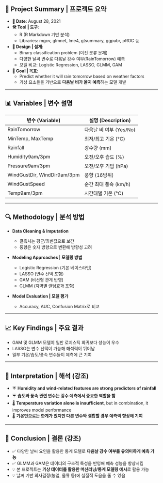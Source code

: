 
## 📌 Project Summary | 프로젝트 요약

- **📅 Date**: August 28, 2021  
- **🛠 Tool | 도구**:  
  - R (R Markdown 기반 분석)  
  - Libraries: mgcv, glmnet, lme4, gtsummary, ggpubr, pROC 등  
- **🧪 Design | 설계**:  
  - Binary classification problem (이진 분류 문제)  
  - 다양한 날씨 변수로 다음날 강수 여부(RainTomorrow) 예측  
  - 모델 비교: Logistic Regression, LASSO, GLMM, GAM  
- **🎯 Goal | 목표**:  
  - Predict whether it will rain tomorrow based on weather factors  
  - 기상 요소들을 기반으로 **다음날 비가 올지 예측**하는 모델 개발

---

## 📊 Variables | 변수 설명

| 변수 (Variable) | 설명 (Description) |
|------------------|--------------------|
| RainTomorrow     | 다음날 비 여부 (Yes/No) |
| MinTemp, MaxTemp | 최저/최고 기온 (°C) |
| Rainfall         | 강수량 (mm) |
| Humidity9am/3pm  | 오전/오후 습도 (%) |
| Pressure9am/3pm  | 오전/오후 기압 (hPa) |
| WindGustDir, WindDir9am/3pm | 풍향 (16방위) |
| WindGustSpeed    | 순간 최대 풍속 (km/h) |
| Temp9am/3pm      | 시간대별 기온 (°C) |

---

## 🔍 Methodology | 분석 방법

- **Data Cleaning & Imputation**  
  - 결측치는 평균/최빈값으로 보간  
  - 풍향은 숫자 방향으로 변환해 방향성 고려

- **Modeling Approaches | 모델링 방법**
  - Logistic Regression (기본 베이스라인)
  - LASSO (변수 선택 포함)
  - GAM (비선형 관계 반영)
  - GLMM (지역별 랜덤효과 포함)

- **Model Evaluation | 모델 평가**
  - Accuracy, AUC, Confusion Matrix로 비교

---

## 📈 Key Findings | 주요 결과

- GAM 및 GLMM 모델이 일반 로지스틱 회귀보다 성능이 우수
- LASSO는 변수 선택이 가능해 해석력이 뛰어남
- 일부 기온/습도/풍속 변수들이 예측에 큰 기여

---

## 🧠 Interpretation | 해석 (강조)

- ☔ **Humidity and wind-related features are strong predictors of rainfall**  
- ☔ **습도와 풍속 관련 변수는 강수 예측에서 중요한 역할을 함**  
- 🌡️ **Temperature variation alone is insufficient**, but in combination, it improves model performance  
- 🌡️ **기온만으로는 한계가 있지만 다른 변수와 결합할 경우 예측력 향상에 기여**

---

## 🧾 Conclusion | 결론 (강조)

- ✅ 다양한 날씨 요인을 활용한 통계 모델로 **다음날 강수 여부를 유의미하게 예측 가능**  
- ✅ GLMM과 GAM은 데이터의 구조적 특성을 반영해 예측 성능을 향상시킴  
- 💡 본 프로젝트는 **기상 데이터를 활용한 머신러닝/통계 모델링 예시**로 활용 가능  
- 💡 날씨 기반 의사결정(농업, 물류 등)에 실질적 도움을 줄 수 있음
